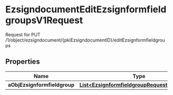 

# EzsigndocumentEditEzsignformfieldgroupsV1Request

Request for PUT /1/object/ezsigndocument/{pkiEzsigndocumentID}/editEzsignformfieldgroups

## Properties

| Name | Type | Description | Notes |
|------------ | ------------- | ------------- | -------------|
|**aObjEzsignformfieldgroup** | [**List&lt;EzsignformfieldgroupRequestCompound&gt;**](EzsignformfieldgroupRequestCompound.md) |  |  |



